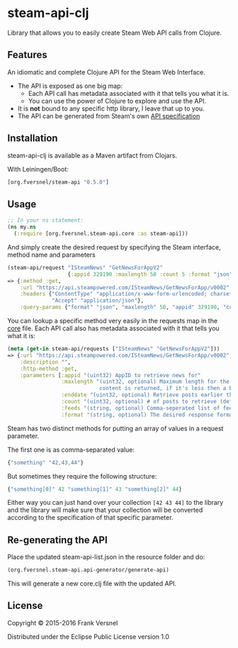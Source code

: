 # steam-api-clj

Library that allows you to easily create Steam Web API calls from Clojure.

## Features

An idiomatic and complete Clojure API for the Steam Web Interface.

- The API is exposed as one big map:
  - Each API call has metadata associated with it that tells you what it is.
  - You can use the power of Clojure to explore and use the API.
- It is **not** bound to any specific http library, I leave that up to you.
- The API can be generated from Steam's own [API specification](http://api.steampowered.com/ISteamWebAPIUtil/GetSupportedAPIList/v0001/?format=json)

## Installation

steam-api-clj is available as a Maven artifact from Clojars.

With Leiningen/Boot:

```clojure
[org.fversnel/steam-api "0.5.0"]
```

## Usage

```clojure
;; In your ns statement:
(ns my.ns
  (:require [org.fversnel.steam-api.core :as steam-api]))
```

And simply create the desired request by specifying the Steam interface, method name and parameters

```clojure
(steam-api/request "ISteamNews" "GetNewsForAppV2"
                   {:appid 329190 :maxlength 50 :count 5 :format "json"})
=> {:method :get,
    :url "https://api.steampowered.com/ISteamNews/GetNewsForApp/v0002",
    :headers {"ContentType" "application/x-www-form-urlencoded; charset=utf-8",
              "Accept" "application/json"},
    :query-params {"format" "json", "maxlength" 50, "appid" 329190, "count" 5}}
```

You can lookup a specific method very easily in the requests map in the [core](./src/steam_api_clj/core.clj) file.
Each API call also has metadata associated with it that tells you what it is:

```clojure
(meta (get-in steam-api/requests ["ISteamNews" "GetNewsForAppV2"]))
=> {:url "https://api.steampowered.com/ISteamNews/GetNewsForApp/v0002",
    :description "",
    :http-method :get,
    :parameters [:appid "(uint32) AppID to retrieve news for"
                 :maxlength "(uint32, optional) Maximum length for the content to return, if this is 0 the full 
                             content is returned, if it's less then a blurb is generated to fit."
                 :enddate "(uint32, optional) Retrieve posts earlier than this date (unix epoch timestamp)"
                 :count "(uint32, optional) # of posts to retrieve (default 20)"
                 :feeds "(string, optional) Comma-seperated list of feed names to return news for"
                 :format "(string, optional) The desired response format: json, xml, or vdf. Default: json"]}
```

Steam has two distinct methods for putting an array of values in a request parameter.

The first one is as comma-separated value:

```clojure
{"something" "42,43,44"}
```

But sometimes they require the following structure:

```clojure
{"something[0]" 42 "something[1]" 43 "something[2]" 44}
```

Either way you can just hand over your collection `[42 43 44]` to the library and the library
will make sure that your collection will be converted according to the specification
of that specific parameter.

## Re-generating the API

Place the updated steam-api-list.json in the resource folder and do:

```clojure
(org.fversnel.steam-api.api-generator/generate-api)
```

This will generate a new core.clj file with the updated API.

## License

Copyright © 2015-2016 Frank Versnel

Distributed under the Eclipse Public License version 1.0
